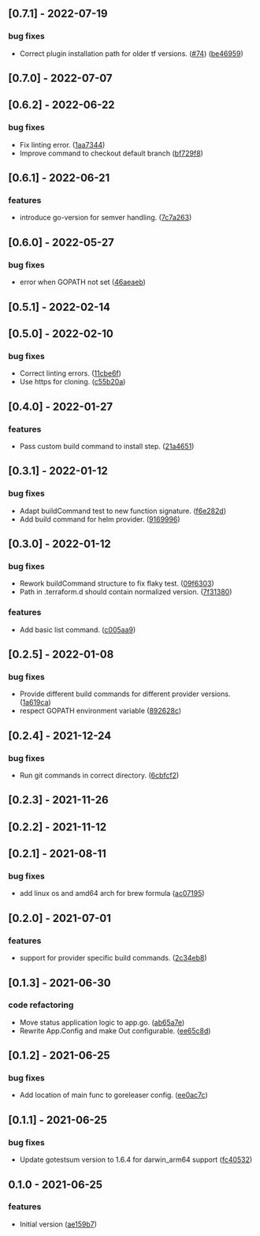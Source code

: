 
<a name="0.7.1"></a>
## [0.7.1] - 2022-07-19
### bug fixes
- Correct plugin installation path for older tf versions. ([#74](https://github.com/kreuzwerker/m1-terraform-provider-helper/issues/74)) ([be46959](https://github.com/kreuzwerker/m1-terraform-provider-helper/commit/be469594a2156e99395f821d0a0cc46ced903840))


<a name="0.7.0"></a>
## [0.7.0] - 2022-07-07

<a name="0.6.2"></a>
## [0.6.2] - 2022-06-22
### bug fixes
- Fix linting error. ([1aa7344](https://github.com/kreuzwerker/m1-terraform-provider-helper/commit/1aa73441d83aea882a059894ad40b19940e9ee73))
- Improve command to checkout default branch ([bf729f8](https://github.com/kreuzwerker/m1-terraform-provider-helper/commit/bf729f8cfcbd9fd3ff3377cdf6e3a3337c760536))


<a name="0.6.1"></a>
## [0.6.1] - 2022-06-21
### features
- introduce go-version for semver handling. ([7c7a263](https://github.com/kreuzwerker/m1-terraform-provider-helper/commit/7c7a263376edde733275c3c801dde1df2bd7c3ec))


<a name="0.6.0"></a>
## [0.6.0] - 2022-05-27
### bug fixes
- error when GOPATH not set ([46aeaeb](https://github.com/kreuzwerker/m1-terraform-provider-helper/commit/46aeaeb367a018d595896680d7350651f5eb5f88))


<a name="0.5.1"></a>
## [0.5.1] - 2022-02-14

<a name="0.5.0"></a>
## [0.5.0] - 2022-02-10
### bug fixes
- Correct linting errors. ([11cbe6f](https://github.com/kreuzwerker/m1-terraform-provider-helper/commit/11cbe6ff29ab2c56fd800e743a02f60a69da5fe3))
- Use https for cloning. ([c55b20a](https://github.com/kreuzwerker/m1-terraform-provider-helper/commit/c55b20aa2b03edb986bd200c4f58e84b3065f0b3))


<a name="0.4.0"></a>
## [0.4.0] - 2022-01-27
### features
- Pass custom build command to install step. ([21a4651](https://github.com/kreuzwerker/m1-terraform-provider-helper/commit/21a46511541c24ecea0c2d3bb9d7b9916b41a8a9))


<a name="0.3.1"></a>
## [0.3.1] - 2022-01-12
### bug fixes
- Adapt buildCommand test to new function signature. ([f6e282d](https://github.com/kreuzwerker/m1-terraform-provider-helper/commit/f6e282dc6258f31cc5343035201993dd249c8920))
- Add build command for helm provider. ([9169996](https://github.com/kreuzwerker/m1-terraform-provider-helper/commit/91699965f1c01d68109edfa9a2fdbc48c6f4f9d3))


<a name="0.3.0"></a>
## [0.3.0] - 2022-01-12
### bug fixes
- Rework buildCommand structure to fix flaky test. ([09f6303](https://github.com/kreuzwerker/m1-terraform-provider-helper/commit/09f63039b501319d48a8c8765254735f6e2e4f1e))
- Path in .terraform.d should contain normalized version. ([7f31380](https://github.com/kreuzwerker/m1-terraform-provider-helper/commit/7f3138028e17f081c7d454291e31d81507af6461))

### features
- Add basic list command. ([c005aa9](https://github.com/kreuzwerker/m1-terraform-provider-helper/commit/c005aa90a2eb9c3aa44ce02c0e03756cc0c11a5b))


<a name="0.2.5"></a>
## [0.2.5] - 2022-01-08
### bug fixes
- Provide different build commands for different provider versions. ([1a619ca](https://github.com/kreuzwerker/m1-terraform-provider-helper/commit/1a619caa969e6909e87d07749c112ee866c1bbf3))
- respect GOPATH environment variable ([892628c](https://github.com/kreuzwerker/m1-terraform-provider-helper/commit/892628cd3e8aed66fc1a3142ce15687d53f798a6))


<a name="0.2.4"></a>
## [0.2.4] - 2021-12-24
### bug fixes
- Run git commands in correct directory. ([6cbfcf2](https://github.com/kreuzwerker/m1-terraform-provider-helper/commit/6cbfcf23d386c61841d760f040abbfc44b91b9b7))


<a name="0.2.3"></a>
## [0.2.3] - 2021-11-26

<a name="0.2.2"></a>
## [0.2.2] - 2021-11-12

<a name="0.2.1"></a>
## [0.2.1] - 2021-08-11
### bug fixes
- add linux os and amd64 arch for brew formula ([ac07195](https://github.com/kreuzwerker/m1-terraform-provider-helper/commit/ac0719515d3cd66d6585c7aa5c74d7416fc0d88c))


<a name="0.2.0"></a>
## [0.2.0] - 2021-07-01
### features
- support for provider specific build commands. ([2c34eb8](https://github.com/kreuzwerker/m1-terraform-provider-helper/commit/2c34eb86756d5c2208258e0cadabf273bd64cba5))


<a name="0.1.3"></a>
## [0.1.3] - 2021-06-30
### code refactoring
- Move status application logic to app.go. ([ab65a7e](https://github.com/kreuzwerker/m1-terraform-provider-helper/commit/ab65a7e2a9f8a0c977dc3a2c70951155016a5a90))
- Rewrite App.Config and make Out configurable. ([ee65c8d](https://github.com/kreuzwerker/m1-terraform-provider-helper/commit/ee65c8d7cf7bc409612dd37547569af0c953f724))


<a name="0.1.2"></a>
## [0.1.2] - 2021-06-25
### bug fixes
- Add location of main func to goreleaser config. ([ee0ac7c](https://github.com/kreuzwerker/m1-terraform-provider-helper/commit/ee0ac7c7463d7db0efd10e7d84ab6e1f99f728e2))


<a name="0.1.1"></a>
## [0.1.1] - 2021-06-25
### bug fixes
- Update gotestsum version to 1.6.4 for darwin_arm64 support ([fc40532](https://github.com/kreuzwerker/m1-terraform-provider-helper/commit/fc40532e2bd793a412244f7661f255c45c8d5bf7))


<a name="0.1.0"></a>
## 0.1.0 - 2021-06-25
### features
- Initial version ([ae159b7](https://github.com/kreuzwerker/m1-terraform-provider-helper/commit/ae159b754681990f2339b95835f79452cb5fc455))

